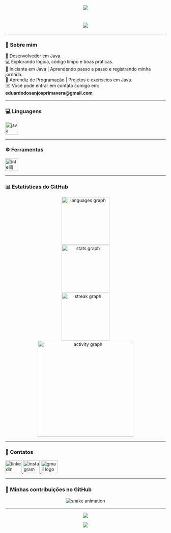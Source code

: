 <!-- 🌊 HEADER -->
<p align="center">
  <img src="https://capsule-render.vercel.app/api?type=waving&height=114&section=header&reversal=true&fontSize=70&fontColor=FFFFFF&fontAlign=50&fontAlignY=50&color=gradient" />
</p>

<!-- 👋 INTRODUÇÃO -->
<h1 align="center">
  <img src="https://readme-typing-svg.herokuapp.com?size=30&duration=4000&color=808080&center=true&vCenter=true&lines=👋+Olá!+Eu+sou+o+Eduardo;Desenvolvedor+Java;+Bem-vindos+ao+meu+perfil!" />
</h1>

---

### 🧩 Sobre mim
<p align="left">
🚀 Desenvolvedor em Java.<br>
💻 Explorando lógica, código limpo e boas práticas.<br>
🌱 Iniciante em Java | Aprendendo passo a passo e registrando minha jornada.<br>
🔧 Aprendiz de Programação | Projetos e exercícios em Java.<br>
✉️ Você pode entrar em contato comigo em: <b>eduardodosanjosprimavera@gmail.com</b>
</p>

---

### 💻 Linguagens
<p align="left">
  <img src="https://cdn.jsdelivr.net/gh/devicons/devicon/icons/java/java-original.svg" height="40" alt="java logo" />
</p>

---

### ⚙️ Ferramentas
<p align="left">
  <img src="https://cdn.jsdelivr.net/gh/devicons/devicon/icons/intellij/intellij-original.svg" height="40" alt="intellij logo" />
</p>

---

### 📊 Estatísticas do GitHub
<p align="center">
  <img src="https://github-readme-stats.vercel.app/api/top-langs?username=eduardosanchez08&locale=pt-br&hide_title=true&layout=compact&card_width=320&langs_count=5&theme=chartreuse-dark&hide_border=true" height="150" alt="languages graph" /><br>
  <img src="https://github-readme-stats.vercel.app/api?username=eduardosanchez08&show_icons=true&include_all_commits=true&count_private=true&theme=dark&locale=pt-br&hide_border=true" height="150" alt="stats graph" /><br>
  <img src="https://streak-stats.demolab.com?user=eduardosanchez08&locale=pt-br&mode=daily&theme=dark&hide_border=true&border_radius=5" height="150" alt="streak graph" /><br>
  <img src="https://github-readme-activity-graph.vercel.app/graph?username=eduardosanchez08&radius=16&theme=one-dark&area=true&hide_border=true&hide_title=true" height="300" alt="activity graph" />
</p>

---

### 🔗 Contatos
<p align="left">
  <a href="https://www.linkedin.com/in/eduardo-henrique-sanchez-79832b387/" target="_blank">
    <img src="https://raw.githubusercontent.com/maurodesouza/profile-readme-generator/master/src/assets/icons/social/linkedin/default.svg" width="52" height="40" alt="linkedin logo" />
  </a>
  <a href="https://www.instagram.com/_real_sanchez_/" target="_blank">
    <img src="https://raw.githubusercontent.com/maurodesouza/profile-readme-generator/master/src/assets/icons/social/instagram/default.svg" width="52" height="40" alt="instagram logo" />
  </a>
  <a href="mailto:eduardodosanjosprimavera@gmail.com" target="_blank">
    <img src="https://raw.githubusercontent.com/maurodesouza/profile-readme-generator/master/src/assets/icons/social/gmail/default.svg" width="52" height="40" alt="gmail logo" />
  </a>
</p>

---

### 🐍 Minhas contribuições no GitHub
<p align="center">
  <picture>
    <source media="(prefers-color-scheme: dark)" srcset="https://raw.githubusercontent.com/eduardosanchez08/eduardosanchez08/output/github-contribution-grid-snake-dark.svg">
    <source media="(prefers-color-scheme: light)" srcset="https://raw.githubusercontent.com/eduardosanchez08/eduardosanchez08/output/github-contribution-grid-snake.svg">
    <img alt="snake animation" src="https://raw.githubusercontent.com/eduardosanchez08/eduardosanchez08/output/github-contribution-grid-snake-dark.svg" />
  </picture>
</p>

---

<p align="center">
  <img src="https://visitor-badge.laobi.icu/badge?page_id=eduardosanchez08.eduardosanchez08&left_color=black&right_color=blue&left_text=Visitantes" />
</p>

<!-- 🌊 FOOTER -->
<p align="center">
  <img src="https://capsule-render.vercel.app/api?type=waving&height=114&section=footer&reversal=true&fontSize=70&fontColor=FFFFFF&fontAlign=50&fontAlignY=50&color=gradient" />
</p>
